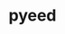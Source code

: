 <div align="center">
<h1 align="center">pyeed

</div>

<p align="center">
  <!-- [![Generate API](https://github.com/PyEED/pyeed/actions/workflows/generate_api.yaml/badge.svg)](https://github.com/PyEED/pyeed/actions/workflows/generate_api.yaml)>
</p>


## 🛣️ Roadmap

- [x] `ProteinSequence` data model: Object-oriented representation of a protein sequence database entry.
- [x] `ProtenSequence` query: get protein sequence by accession id from NCBI database
- [x] Blast search: get protein sequnces as a result from a blast search
